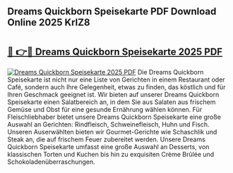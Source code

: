 ## Dreams Quickborn Speisekarte PDF Download Online 2025 KrlZ8

# <h2><a href="http://gc9wm8.nevu.top/?p=Dreams+Quickborn+Speisekarte">🔗 👉🔴 Dreams Quickborn Speisekarte 2025 PDF</a></h2>

[![Dreams Quickborn Speisekarte 2025 PDF](https://i.imgur.com/dBaPXMq.png)](http://gc9wm8.nevu.top/?p=Dreams+Quickborn+Speisekarte)
Die Dreams Quickborn Speisekarte ist nicht nur eine Liste von Gerichten in einem Restaurant oder Café, sondern auch Ihre Gelegenheit, etwas zu finden, das köstlich und für Ihren Geschmack geeignet ist. Wir bieten auf unserer Dreams Quickborn Speisekarte einen Salatbereich an, in dem Sie aus Salaten aus frischem Gemüse und Obst für eine gesunde Ernährung wählen können. Für Fleischliebhaber bietet unsere Dreams Quickborn Speisekarte eine große Auswahl an Gerichten: Rindfleisch, Schweinefleisch, Huhn und Fisch. Unseren Auserwählten bieten wir Gourmet-Gerichte wie Schaschlik und Steak an, die auf frischem Feuer zubereitet werden. Unsere Dreams Quickborn Speisekarte umfasst eine große Auswahl an Desserts, von klassischen Torten und Kuchen bis hin zu exquisiten Crème Brûlée und Schokoladenüberraschungen.

